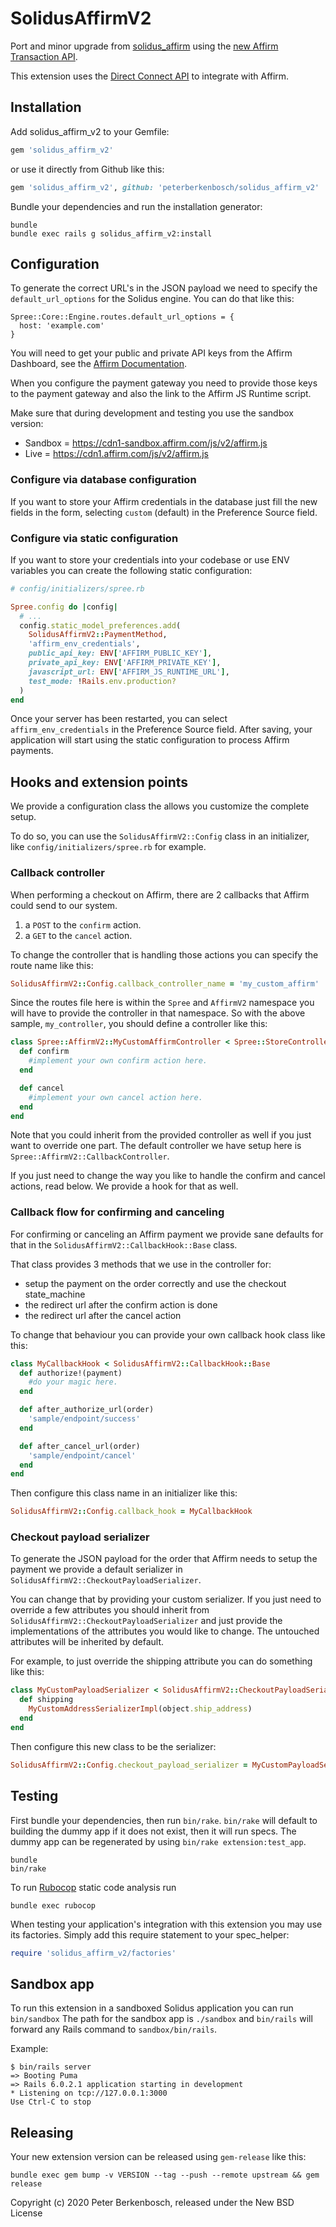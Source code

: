 # SolidusAffirmV2

Port and minor upgrade from [solidus_affirm](https://github.com/solidusio/solidus_affirm) using the [new Affirm Transaction API](https://docs.affirm.com/affirm-developers/changelog/transactions-api).


This extension uses the [Direct Connect API](https://docs.affirm.com/affirm-developers/docs/direct-connect-api) to integrate with Affirm.

## Installation

Add solidus_affirm_v2 to your Gemfile:

```ruby
gem 'solidus_affirm_v2'
```

or use it directly from Github like this:

```ruby
gem 'solidus_affirm_v2', github: 'peterberkenbosch/solidus_affirm_v2'
```

Bundle your dependencies and run the installation generator:

```shell
bundle
bundle exec rails g solidus_affirm_v2:install
```

## Configuration

To generate the correct URL's in the JSON payload we need to specify the
`default_url_options` for the Solidus engine. You can do that like this:

```
Spree::Core::Engine.routes.default_url_options = {
  host: 'example.com'
}
```

You will need to get your public and private API keys from the Affirm Dashboard, see the [Affirm Documentation](https://docs.affirm.com/affirm-developers/docs/direct-connect-api).

When you configure the payment gateway you need to provide those keys to
the payment gateway and also the link to the Affirm JS Runtime script.

Make sure that during development and testing you use the sandbox version:
* Sandbox = https://cdn1-sandbox.affirm.com/js/v2/affirm.js
* Live = https://cdn1.affirm.com/js/v2/affirm.js

### Configure via database configuration

If you want to store your Affirm credentials in the database just
fill the new fields in the form, selecting `custom` (default) in the
Preference Source field.

### Configure via static configuration

If you want to store your credentials into your codebase or use ENV
variables you can create the following static configuration:

```ruby
# config/initializers/spree.rb

Spree.config do |config|
  # ...
  config.static_model_preferences.add(
    SolidusAffirmV2::PaymentMethod,
    'affirm_env_credentials',
    public_api_key: ENV['AFFIRM_PUBLIC_KEY'],
    private_api_key: ENV['AFFIRM_PRIVATE_KEY'],
    javascript_url: ENV['AFFIRM_JS_RUNTIME_URL'],
    test_mode: !Rails.env.production?
  )
end
```

Once your server has been restarted, you can select `affirm_env_credentials` in
the Preference Source field. After saving, your application will start using the
static configuration to process Affirm payments.

## Hooks and extension points

We provide a configuration class the allows you customize the complete setup.

To do so, you can use the `SolidusAffirmV2::Config` class in an initializer,
like `config/initializers/spree.rb` for example.

### Callback controller

When performing a checkout on Affirm, there are 2 callbacks that Affirm
could send to our system.

1) a `POST` to the `confirm` action.
2) a `GET` to the `cancel` action.

To change the controller that is handling those actions you can specify
the route name like this:

```ruby
SolidusAffirmV2::Config.callback_controller_name = 'my_custom_affirm'
```

Since the routes file here is within the `Spree` and `AffirmV2` namespace you will have to
provide the controller in that namespace. So with the above sample, `my_controller`,
you should define a controller like this:

```ruby
class Spree::AffirmV2::MyCustomAffirmController < Spree::StoreController
  def confirm
    #implement your own confirm action here.
  end

  def cancel
    #implement your own cancel action here.
  end
end
```

Note that you could inherit from the provided controller as well if you
just want to override one part. The default controller we have setup here
is `Spree::AffirmV2::CallbackController`.

If you just need to change the way you like to handle the confirm and cancel
actions, read below. We provide a hook for that as well.

### Callback flow for confirming and canceling

For confirming or canceling an Affirm payment we provide sane defaults for
that in the `SolidusAffirmV2::CallbackHook::Base` class.

That class provides 3 methods that we use in the controller for:
* setup the payment on the order correctly and use the checkout state_machine
* the redirect url after the confirm action is done
* the redirect url after the cancel action

To change that behaviour you can provide your own callback hook class like this:

```ruby
class MyCallbackHook < SolidusAffirmV2::CallbackHook::Base
  def authorize!(payment)
    #do your magic here.
  end

  def after_authorize_url(order)
    'sample/endpoint/success'
  end

  def after_cancel_url(order)
    'sample/endpoint/cancel'
  end
end
```

Then configure this class name in an initializer like this:

```ruby
SolidusAffirmV2::Config.callback_hook = MyCallbackHook
```

### Checkout payload serializer

To generate the JSON payload for the order that Affirm needs to setup the
payment we provide a default serializer in `SolidusAffirmV2::CheckoutPayloadSerializer`.

You can change that by providing your custom serializer. If you just need to
override a few attributes you should inherit from `SolidusAffirmV2::CheckoutPayloadSerializer` and just provide the implementations of the attributes you would like to change. The untouched attributes will be inherited by default.

For example, to just override the shipping attribute you can do something like this:

```ruby
class MyCustomPayloadSerializer < SolidusAffirmV2::CheckoutPayloadSerializer
  def shipping
    MyCustomAddressSerializerImpl(object.ship_address)
  end
end
```

Then configure this new class to be the serializer:

```ruby
SolidusAffirmV2::Config.checkout_payload_serializer = MyCustomPayloadSerializer
```

## Testing

First bundle your dependencies, then run `bin/rake`. `bin/rake` will default to building the dummy app if it does not exist, then it will run specs. The dummy app can be regenerated by using `bin/rake extension:test_app`.

```shell
bundle
bin/rake
```

To run [Rubocop](https://github.com/bbatsov/rubocop) static code analysis run

```shell
bundle exec rubocop
```

When testing your application's integration with this extension you may use its factories.
Simply add this require statement to your spec_helper:

```ruby
require 'solidus_affirm_v2/factories'
```

## Sandbox app

To run this extension in a sandboxed Solidus application you can run `bin/sandbox`
The path for the sandbox app is `./sandbox` and `bin/rails` will forward any Rails command
to `sandbox/bin/rails`.

Example:

```shell
$ bin/rails server
=> Booting Puma
=> Rails 6.0.2.1 application starting in development
* Listening on tcp://127.0.0.1:3000
Use Ctrl-C to stop
```

## Releasing

Your new extension version can be released using `gem-release` like this:

```shell
bundle exec gem bump -v VERSION --tag --push --remote upstream && gem release
```

Copyright (c) 2020 Peter Berkenbosch, released under the New BSD License
